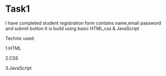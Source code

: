 # Task1

I have completed student registration form contains name,email  password and submit button.It is build using basic HTML,css & JavaScript

Technic used:

   1.HTML

  2.CSS

  3.JavaScript

  
